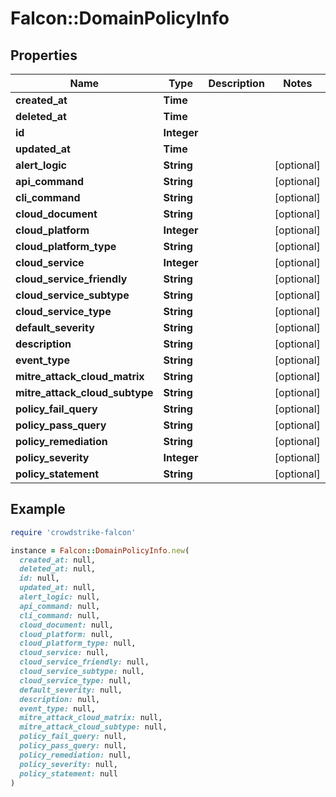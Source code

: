 # Falcon::DomainPolicyInfo

## Properties

| Name | Type | Description | Notes |
| ---- | ---- | ----------- | ----- |
| **created_at** | **Time** |  |  |
| **deleted_at** | **Time** |  |  |
| **id** | **Integer** |  |  |
| **updated_at** | **Time** |  |  |
| **alert_logic** | **String** |  | [optional] |
| **api_command** | **String** |  | [optional] |
| **cli_command** | **String** |  | [optional] |
| **cloud_document** | **String** |  | [optional] |
| **cloud_platform** | **Integer** |  | [optional] |
| **cloud_platform_type** | **String** |  | [optional] |
| **cloud_service** | **Integer** |  | [optional] |
| **cloud_service_friendly** | **String** |  | [optional] |
| **cloud_service_subtype** | **String** |  | [optional] |
| **cloud_service_type** | **String** |  | [optional] |
| **default_severity** | **String** |  | [optional] |
| **description** | **String** |  | [optional] |
| **event_type** | **String** |  | [optional] |
| **mitre_attack_cloud_matrix** | **String** |  | [optional] |
| **mitre_attack_cloud_subtype** | **String** |  | [optional] |
| **policy_fail_query** | **String** |  | [optional] |
| **policy_pass_query** | **String** |  | [optional] |
| **policy_remediation** | **String** |  | [optional] |
| **policy_severity** | **Integer** |  | [optional] |
| **policy_statement** | **String** |  | [optional] |

## Example

```ruby
require 'crowdstrike-falcon'

instance = Falcon::DomainPolicyInfo.new(
  created_at: null,
  deleted_at: null,
  id: null,
  updated_at: null,
  alert_logic: null,
  api_command: null,
  cli_command: null,
  cloud_document: null,
  cloud_platform: null,
  cloud_platform_type: null,
  cloud_service: null,
  cloud_service_friendly: null,
  cloud_service_subtype: null,
  cloud_service_type: null,
  default_severity: null,
  description: null,
  event_type: null,
  mitre_attack_cloud_matrix: null,
  mitre_attack_cloud_subtype: null,
  policy_fail_query: null,
  policy_pass_query: null,
  policy_remediation: null,
  policy_severity: null,
  policy_statement: null
)
```

